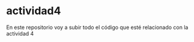 # actividad4
En este repositorio voy a subir todo el código que esté relacionado con la actividad 4
